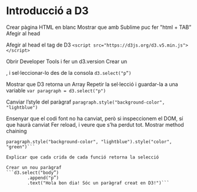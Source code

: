 # Introducció a D3
Crear pàgina HTML en blanc
Mostrar que amb Sublime puc fer "html + TAB”
Afegir <meta charset="utf-8"> al head

Afegir al head el tag de D3
```<script src="https://d3js.org/d3.v5.min.js"></script>```

Obrir Developer Tools i fer un d3.version
Crear un <p>, i sel·leccionar-lo des de la consola
```d3.select("p”)```

Mostrar que D3 retorna un Array
Repetir la sel·lecció i guardar-la a una variable
```var paragraph = d3.select("p")```

Canviar l’style del paràgraf
```paragraph.style("background-color", "lightblue")```

Ensenyar que el codi font no ha canviat, però si inspeccionem el DOM, sí que haurà canviat
Fer reload, i veure que s’ha perdut tot.
Mostrar method chaining
```var paragraph = d3.select("p")
paragraph.style("background-color", "lightblue").style("color", "green")```

Explicar que cada crida de cada funció retorna la selecció

Crear un nou paràgraf
```d3.select("body”)
		.append("p”)
		.text("Hola bon dia! Sóc un paràgraf creat en D3!")```
